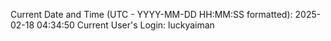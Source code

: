 Current Date and Time (UTC - YYYY-MM-DD HH:MM:SS formatted): 2025-02-18 04:34:50
Current User's Login: luckyaiman

